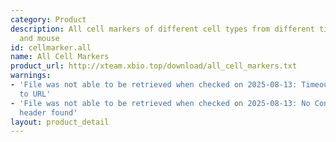 ```yaml
---
category: Product
description: All cell markers of different cell types from different tissues in human
  and mouse
id: cellmarker.all
name: All Cell Markers
product_url: http://xteam.xbio.top/download/all_cell_markers.txt
warnings:
- 'File was not able to be retrieved when checked on 2025-08-13: Timeout connecting
  to URL'
- 'File was not able to be retrieved when checked on 2025-08-13: No Content-Length
  header found'
layout: product_detail
---
```

